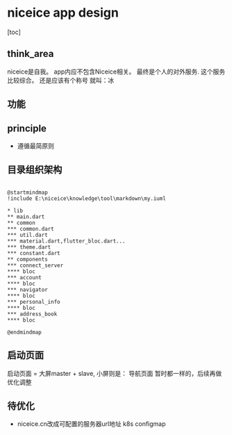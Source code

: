 
# niceice app design

[toc]

## think_area

niceice是自我。
app内应不包含Niceice相关。
最终是个人的对外服务.
这个服务比较综合。
还是应该有个称号
就叫：冰

## 功能

## principle

* 遵循最简原则

## 目录组织架构

```puml

@startmindmap
!include E:\niceice\knowledge\tool\markdown\my.iuml

* lib
** main.dart
** common
*** common.dart
*** util.dart
*** material.dart,flutter_bloc.dart...
*** theme.dart
*** constant.dart
** components
*** connect_server
**** bloc
*** account
**** bloc
*** navigator
**** bloc
*** personal_info
**** bloc
*** address_book
**** bloc

@endmindmap
```

## 启动页面

启动页面 = 大屏master + slave, 小屏则是： 导航页面
暂时都一样的，后续再做优化调整

## 待优化

* niceice.cn改成可配置的服务器url地址 k8s configmap

